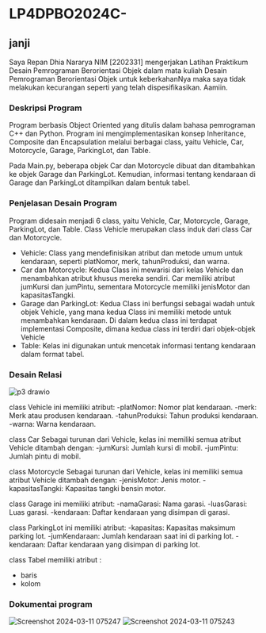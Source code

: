 # LP4DPBO2024C-

## janji

Saya Repan Dhia Nararya NIM [2202331] mengerjakan Latihan Praktikum Desain Pemrograman Berorientasi Objek dalam mata kuliah Desain Pemrograman Berorientasi Objek untuk keberkahanNya maka saya tidak melakukan kecurangan seperti yang telah dispesifikasikan. Aamiin.

### Deskripsi Program
Program berbasis Object Oriented yang ditulis dalam bahasa pemrograman C++ dan Python. Program ini mengimplementasikan konsep Inheritance, Composite dan Encapsulation melalui berbagai class, yaitu Vehicle, Car, Motorcycle, Garage, ParkingLot, dan Table.
  
Pada Main.py, beberapa objek Car dan Motorcycle dibuat dan ditambahkan ke objek Garage dan ParkingLot. Kemudian, informasi tentang kendaraan di Garage dan ParkingLot ditampilkan dalam bentuk tabel.

### Penjelasan Desain Program
Program didesain menjadi 6 class, yaitu Vehicle, Car, Motorcycle, Garage, ParkingLot, dan Table. Class Vehicle merupakan class induk dari class Car dan Motorcycle.

- Vehicle: Class yang mendefinisikan atribut dan metode umum untuk kendaraan, seperti platNomor, merk, tahunProduksi, dan warna.
- Car dan Motorcycle: Kedua Class ini mewarisi dari kelas Vehicle dan menambahkan atribut khusus mereka sendiri. Car memiliki atribut jumKursi dan jumPintu, sementara Motorcycle memiliki jenisMotor dan kapasitasTangki.
- Garage dan ParkingLot: Kedua Class ini berfungsi sebagai wadah untuk objek Vehicle, yang mana kedua Class ini memiliki metode untuk menambahkan kendaraan. Di dalam kedua class ini terdapat implementasi Composite, dimana kedua class ini terdiri dari objek-objek Vehicle
- Table: Kelas ini digunakan untuk mencetak informasi tentang kendaraan dalam format tabel.

### Desain Relasi
![p3 drawio](https://github.com/RepanDh/LP4DPBO2024C-/assets/133224998/7f2e7f52-5967-4a78-8fa4-50ace1152ddd)

class Vehicle ini memiliki atribut:
-platNomor: Nomor plat kendaraan.
-merk: Merk atau produsen kendaraan.
-tahunProduksi: Tahun produksi kendaraan.
-warna: Warna kendaraan.

class Car Sebagai turunan dari Vehicle, kelas ini memiliki semua atribut Vehicle ditambah dengan:
-jumKursi: Jumlah kursi di mobil.
-jumPintu: Jumlah pintu di mobil.

class Motorcycle Sebagai turunan dari Vehicle, kelas ini memiliki semua atribut Vehicle ditambah dengan:
-jenisMotor: Jenis motor.
-kapasitasTangki: Kapasitas tangki bensin motor.

class Garage ini memiliki atribut:
-namaGarasi: Nama garasi.
-luasGarasi: Luas garasi.
-kendaraan: Daftar kendaraan yang disimpan di garasi.

class ParkingLot ini memiliki atribut:
-kapasitas: Kapasitas maksimum parking lot.
-jumKendaraan: Jumlah kendaraan saat ini di parking lot.
-kendaraan: Daftar kendaraan yang disimpan di parking lot.

class Tabel memiliki atribut :
- baris
- kolom

### Dokumentai program

![Screenshot 2024-03-11 075247](https://github.com/RepanDh/LP4DPBO2024C-/assets/133224998/7178b8da-f536-4d30-8aad-48dcb7d4639b)
![Screenshot 2024-03-11 075243](https://github.com/RepanDh/LP4DPBO2024C-/assets/133224998/f54da653-5a12-4672-bd32-43380c301076)
